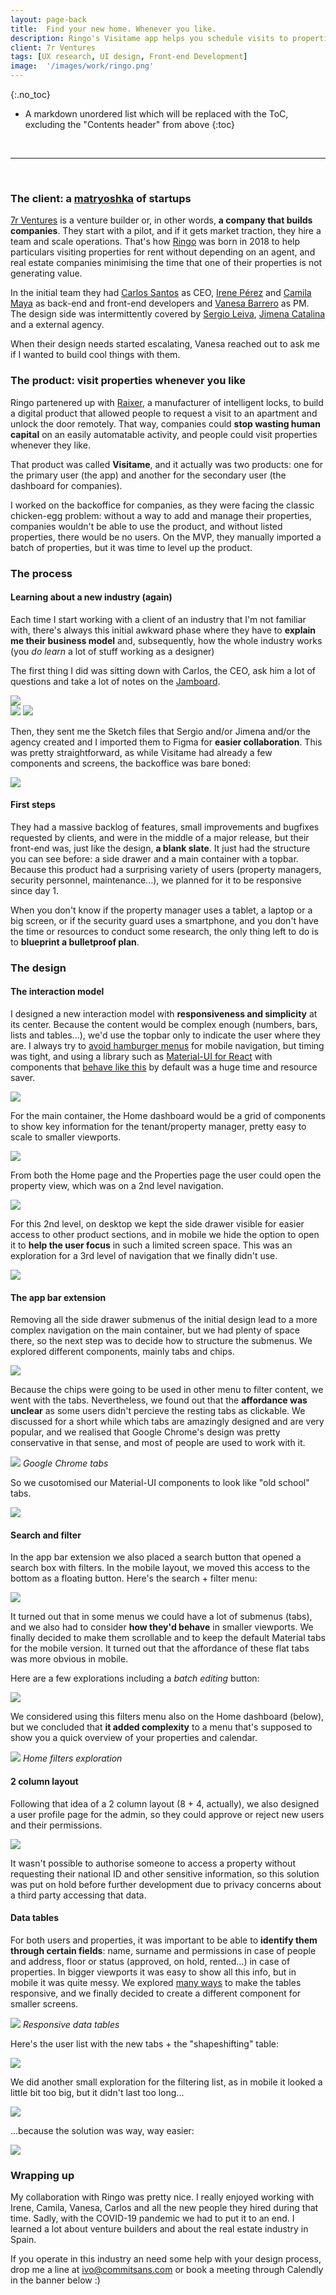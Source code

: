 ```yaml
---
layout: page-back
title:  Find your new home. Whenever you like.
description: Ringo's Visitame app helps you schedule visits to properties without depending on an agent.
client: 7r Ventures
tags: [UX research, UI design, Front-end Development]
image:  '/images/work/ringo.png'
---
```


{:.no_toc}
* A markdown unordered list which will be replaced with the ToC, excluding the "Contents header" from above
{:toc}

<br />

---

<br />

### **The client**: a [matryoshka](https://es.wikipedia.org/wiki/Matrioshka) of startups

[7r Ventures](https://7r.ventures/) is a venture builder or, in other words, **a company that builds companies**. They start with a pilot, and if it gets market traction, they hire a team and scale operations. That's how [Ringo](https://weareringo.com/) was born in 2018 to help particulars visiting properties for rent without depending on an agent, and real estate companies minimising the time that one of their properties is not generating value.

In the initial team they had [Carlos Santos](https://www.linkedin.com/in/carlosjsantos/) as CEO, [Irene Pérez](https://www.linkedin.com/in/irene-perez-encinar/) and [Camila Maya](https://www.linkedin.com/in/camila-maya-salas-web-ux-ui/) as back-end and front-end developers and [Vanesa Barrero](https://www.linkedin.com/in/vanesabarrero/) as PM. The design side was intermittently covered by [Sergio Leiva](https://www.linkedin.com/in/saleiva/), [Jimena Catalina](https://www.linkedin.com/in/jimenacatalina/) and a external agency. 

When their design needs started escalating, Vanesa reached out to ask me if I wanted to build cool things with them.

### **The product**: visit properties whenever you like

Ringo partenered up with [Raixer](https://www.raixer.com/), a manufacturer of intelligent locks, to build a digital product that allowed people to request a visit to an apartment and unlock the door remotely. That way, companies could **stop wasting human capital** on an easily automatable activity, and people could visit properties whenever they like. 

That product was called **Visitame**, and it actually was two products: one for the primary user (the app) and another for the secondary user (the dashboard for companies).

I worked on the backoffice for companies, as they were facing the classic chicken-egg problem: without a way to add and manage their properties, companies wouldn't be able to use the product, and without listed properties, there would be no users. On the MVP, they manually imported a batch of properties, but it was time to level up the product.

### **The process**

#### Learning about a new industry (again)

Each time I start working with a client of an industry that I'm not familiar with, there's always this initial awkward phase where they have to **explain me their business model** and, subsequently, how the whole industry works (you *do learn* a lot of stuff working as a designer)

The first thing I did was sitting down with Carlos, the CEO, ask him a lot of questions and take a lot of notes on the [Jamboard](https://edu.google.com/intl/es-419_ALL/products/jamboard/).

<div class="gallery-box">
  <div class="gallery">
  	<img src="/images/work/ringo/ringo_board.png">
  </div>
	<div class="gallery">
  	<img src="/images/work/ringo/ringo_board-2.png">
  	<img src="/images/work/ringo/ringo_board-3.png">
  </div>
  <!-- <em>Headshots by <a href="https://www.instagram.com/p/B_hgK19jhvD/" target="_blank">Mario</a></em> -->
</div>

Then, they sent me the Sketch files that Sergio and/or Jimena and/or the agency created and I imported them to Figma for **easier collaboration**. This was pretty straightforward, as while Visitame had already a few components and screens, the backoffice was bare boned: 

![]({{site.baseurl}}/images/work/ringo/ringo_dashboard-pre.png)

#### First steps

They had a massive backlog of features, small improvements and bugfixes requested by clients, and were in the middle of a major release, but their front-end was, just like the design, **a blank slate**. It just had the structure you can see before: a side drawer and a main container with a topbar. Because this product had a surprising variety of users (property managers, security personnel, maintenance...), we planned for it to be responsive since day 1.

When you don't know if the property manager uses a tablet, a laptop or a big screen, or if the security guard uses a smartphone, and you don't have the time or resources to conduct some research, the only thing left to do is to **blueprint a bulletproof plan**.

### **The design**

#### The interaction model

I designed a new interaction model with **responsiveness and simplicity** at its center. Because the content would be complex enough (numbers, bars, lists and tables...), we'd use the topbar only to indicate the user where they are. 
I always try to [avoid hamburger menus](https://www.nngroup.com/articles/hamburger-menus/) for mobile navigation, but timing was tight, and using a library such as [Material-UI for React](https://material-ui.com/es/) with components that [behave like this](https://material-ui.com/es/components/drawers/) by default was a huge time and resource saver.

![]({{site.baseurl}}/images/work/ringo/ringo_interaction-model.png)

For the main container, the Home dashboard would be a grid of components to show key information for the tenant/property manager, pretty easy to scale to smaller viewports.

![]({{site.baseurl}}/images/work/ringo/ringo_main.png)

From both the Home page and the Properties page the user could open the property view, which was on a 2nd level navigation.

![]({{site.baseurl}}/images/work/ringo/ringo_level-2.png)

For this 2nd level, on desktop we kept the side drawer visible for easier access to other product sections, and in mobile we hide the option to open it to **help the user focus** in such a limited screen space. This was an exploration for a 3rd level of navigation that we finally didn't use.

![]({{site.baseurl}}/images/work/ringo/ringo_level-3.png)

#### The app bar extension

Removing all the side drawer submenus of the initial design lead to a more complex navigation on the main container, but we had plenty of space there, so the next step was to decide how to structure the submenus. We explored different components, mainly tabs and chips.

![]({{site.baseurl}}/images/work/ringo/ringo_tabs.png)

Because the chips were going to be used in other menu to filter content, we went with the tabs. Nevertheless, we found out that the **affordance was unclear** as some users didn't percieve the resting tabs as clickable. We discussed for a short while which tabs are amazingly designed and are very popular, and we realised that Google Chrome's design was pretty conservative in that sense, and most of people are used to work with it.

![]({{site.baseurl}}/images/work/ringo/chrome_tabs.png)
*Google Chrome tabs*

So we cusotomised our Material-UI components to look like "old school" tabs.

![]({{site.baseurl}}/images/work/ringo/ringo_tabs-final.png)

#### Search and filter

In the app bar extension we also placed a search button that opened a search box with filters. In the mobile layout, we moved this access to the bottom as a floating button. Here's the search + filter menu:

![]({{site.baseurl}}/images/work/ringo/ringo_search.png)

It turned out that in some menus we could have a lot of submenus (tabs), and we also had to consider **how they'd behave** in smaller viewports. We finally decided to make them scrollable and to keep the default Material tabs for the mobile version. It turned out that the affordance of these flat tabs was more obvious in mobile.

Here are a few explorations including a *batch editing* button:

![]({{site.baseurl}}/images/work/ringo/ringo_tabs-scroll.png)

We considered using this filters menu also on the Home dashboard (below), but we concluded that **it added complexity** to a menu that's supposed to show you a quick overview of your properties and calendar.

![]({{site.baseurl}}/images/work/ringo/ringo_filter-exploration.png)
*Home filters exploration*

#### 2 column layout

Following that idea of a 2 column layout (8 + 4, actually), we also designed a user profile page for the admin, so they could approve or reject new users and their permissions.

![]({{site.baseurl}}/images/work/ringo/ringo_user.png) 

It wasn't possible to authorise someone to access a property without requesting their national ID and other sensitive information, so this solution was put on hold before further development due to privacy concerns about a third party accessing that data.

#### Data tables

<!-- It was key to show the top properties in the Home menu, and there were many ways to identify them: address, city, etc. -->

For both users and properties, it was important to be able to **identify them through certain fields**: name, surname and permissions in case of people and address, floor or status (approved, on hold, rented...) in case of properties. In bigger viewports it was easy to show all this info, but in mobile it was quite messy. We explored [many ways](https://medium.com/appnroll-publication/5-practical-solutions-to-make-responsive-data-tables-ff031c48b122) to make the tables responsive, and we finally decided to create a different component for smaller screens. 

![]({{site.baseurl}}/images/work/ringo/ringo_responsive-table.png)
*Responsive data tables*

Here's the user list with the new tabs + the "shapeshifting" table:

![]({{site.baseurl}}/images/work/ringo/ringo_responsive-table-2.png)

We did another small exploration for the filtering list, as in mobile it looked a little bit too big, but it didn't last too long...

![]({{site.baseurl}}/images/work/ringo/ringo_filters.png)

...because the solution was way, way easier:

![]({{site.baseurl}}/images/work/ringo/ringo_filters-2.png)

### **Wrapping up**

My collaboration with Ringo was pretty nice. I really enjoyed working with Irene, Camila, Vanesa, Carlos and all the new people they hired during that time. Sadly, with the COVID-19 pandemic we had to put it to an end. I learned a lot about venture builders and about the real estate industry in Spain.

If you operate in this industry an need some help with your design process, drop me a line at <a href="mailto:ivo@commitsans.com">ivo@commitsans.com</a> or book a meeting through Calendly in the banner below :)